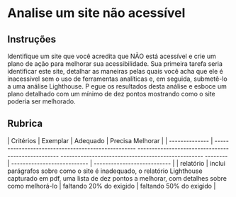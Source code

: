 # Analise um site não acessível

## Instruções

Identifique um site que você acredita que NÃO está acessível e crie um plano de ação para melhorar sua acessibilidade. 
Sua primeira tarefa seria identificar este site, detalhar as maneiras pelas quais você acha que ele é inacessível sem o uso de ferramentas analíticas e, em seguida, submetê-lo a uma análise Lighthouse. P
egue os resultados desta análise e esboce um plano detalhado com um mínimo de dez pontos mostrando como o site poderia ser melhorado.

## Rubrica

| Critérios | Exemplar | Adequado | Precisa Melhorar |
| -------------- | -------------------------------------------------- -------------------------------------------------- -------------------------------------------------- -------- | --------------------------- | --------------------------- |
| relatório | inclui parágrafos sobre como o site é inadequado, o relatório Lighthouse capturado em pdf, uma lista de dez pontos a melhorar, com detalhes sobre como melhorá-lo | faltando 20% do exigido | faltando 50% do exigido |